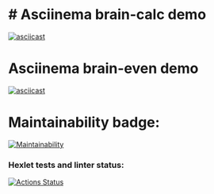 # # Asciinema brain-calc demo
[![asciicast](https://asciinema.org/a/665062.svg)](https://asciinema.org/a/665062)
# Asciinema brain-even demo
[![asciicast](https://asciinema.org/a/664964.svg)](https://asciinema.org/a/664964)
# Maintainability badge:
[![Maintainability](https://api.codeclimate.com/v1/badges/39adac5432c17461fe9a/maintainability)](https://codeclimate.com/github/n3wbiexgod/python-project-49/maintainability)
### Hexlet tests and linter status:
[![Actions Status](https://github.com/n3wbiexgod/python-project-49/actions/workflows/hexlet-check.yml/badge.svg)](https://github.com/n3wbiexgod/python-project-49/actions)
